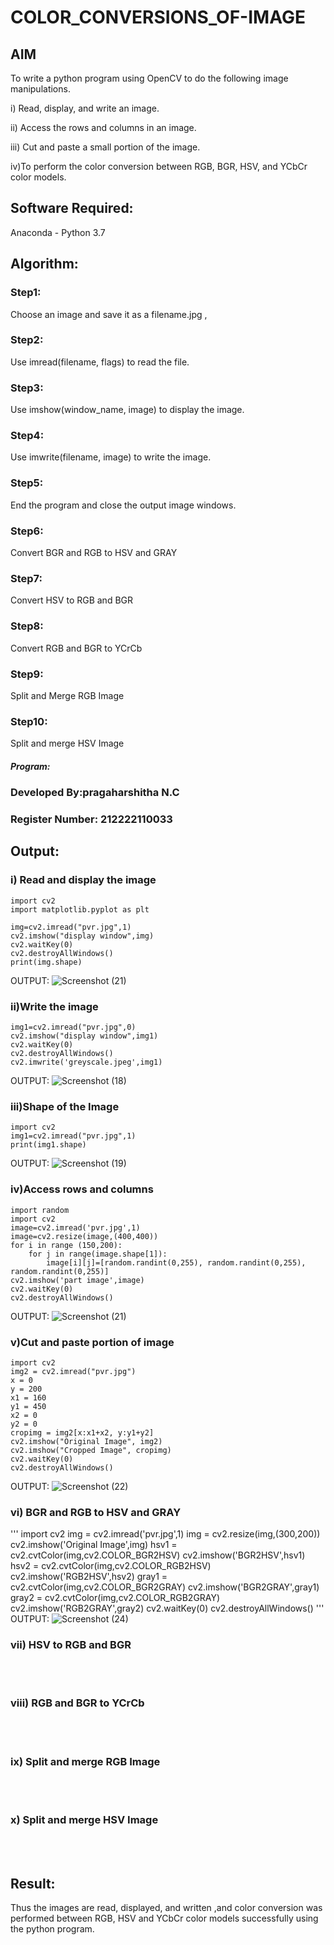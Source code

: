 # COLOR_CONVERSIONS_OF-IMAGE
## AIM
To write a python program using OpenCV to do the following image manipulations.

i) Read, display, and write an image.

ii) Access the rows and columns in an image.

iii) Cut and paste a small portion of the image.

iv)To perform the color conversion between RGB, BGR, HSV, and YCbCr color models.


## Software Required:
Anaconda - Python 3.7
## Algorithm:
### Step1:
Choose an image and save it as a filename.jpg ,
### Step2:
Use imread(filename, flags) to read the file.
### Step3:
Use imshow(window_name, image) to display the image.
### Step4:
Use imwrite(filename, image) to write the image.
### Step5:
End the program and close the output image windows.
### Step6:
Convert BGR and RGB to HSV and GRAY
### Step7:
Convert HSV to RGB and BGR
### Step8:
Convert RGB and BGR to YCrCb
### Step9:
Split and Merge RGB Image
### Step10:
Split and merge HSV Image

##### Program:
### Developed By:pragaharshitha N.C
### Register Number: 212222110033


## Output:

### i) Read and display the image
```
import cv2
import matplotlib.pyplot as plt

img=cv2.imread("pvr.jpg",1)
cv2.imshow("display window",img)
cv2.waitKey(0)
cv2.destroyAllWindows()
print(img.shape)
```
OUTPUT:
![Screenshot (21)](https://github.com/pragachellapillai/COLOR_CONVERSIONS_OF-IMAGE/assets/148254952/220ba7ec-1e2a-48d1-bc02-0741b9228653)




### ii)Write the image
```
img1=cv2.imread("pvr.jpg",0)
cv2.imshow("display window",img1)
cv2.waitKey(0)
cv2.destroyAllWindows()
cv2.imwrite('greyscale.jpeg',img1)
```

OUTPUT:
![Screenshot (18)](https://github.com/pragachellapillai/COLOR_CONVERSIONS_OF-IMAGE/assets/148254952/a308cc14-16b0-426b-9ae2-11223f6bf4c9)


### iii)Shape of the Image
```
import cv2
img1=cv2.imread("pvr.jpg",1)
print(img1.shape)
```
OUTPUT:
![Screenshot (19)](https://github.com/pragachellapillai/COLOR_CONVERSIONS_OF-IMAGE/assets/148254952/8850a738-5da7-4a67-928c-73af03fab41d)


### iv)Access rows and columns
```
import random
import cv2
image=cv2.imread('pvr.jpg',1)
image=cv2.resize(image,(400,400))
for i in range (150,200):
    for j in range(image.shape[1]):
        image[i][j]=[random.randint(0,255), random.randint(0,255), random.randint(0,255)] 
cv2.imshow('part image',image)
cv2.waitKey(0)
cv2.destroyAllWindows()

```
OUTPUT:
![Screenshot (21)](https://github.com/pragachellapillai/COLOR_CONVERSIONS_OF-IMAGE/assets/148254952/66e12b7c-876c-4c71-9854-5e5fc199b19a)


### v)Cut and paste portion of image
```
import cv2
img2 = cv2.imread("pvr.jpg")
x = 0
y = 200
x1 = 160
y1 = 450
x2 = 0
y2 = 0
cropimg = img2[x:x1+x2, y:y1+y2]
cv2.imshow("Original Image", img2)
cv2.imshow("Cropped Image", cropimg)
cv2.waitKey(0)
cv2.destroyAllWindows()
```
OUTPUT:
![Screenshot (22)](https://github.com/pragachellapillai/COLOR_CONVERSIONS_OF-IMAGE/assets/148254952/641bd483-5b23-41cf-b483-35f7a4426763)


### vi) BGR and RGB to HSV and GRAY
'''
import cv2
img = cv2.imread('pvr.jpg',1)
img = cv2.resize(img,(300,200))
cv2.imshow('Original Image',img)
hsv1 = cv2.cvtColor(img,cv2.COLOR_BGR2HSV)
cv2.imshow('BGR2HSV',hsv1)
hsv2 = cv2.cvtColor(img,cv2.COLOR_RGB2HSV)
cv2.imshow('RGB2HSV',hsv2)
gray1 = cv2.cvtColor(img,cv2.COLOR_BGR2GRAY)
cv2.imshow('BGR2GRAY',gray1)
gray2 = cv2.cvtColor(img,cv2.COLOR_RGB2GRAY)
cv2.imshow('RGB2GRAY',gray2)
cv2.waitKey(0)
cv2.destroyAllWindows()
'''
OUTPUT:
![Screenshot (24)](https://github.com/pragachellapillai/COLOR_CONVERSIONS_OF-IMAGE/assets/148254952/02cb5556-44a2-4c77-8653-40590af9f8a4)


### vii) HSV to RGB and BGR
<br>
<br>

### viii) RGB and BGR to YCrCb
<br>
<br>

### ix) Split and merge RGB Image
<br>
<br>

### x) Split and merge HSV Image
<br>
<br>




## Result:
Thus the images are read, displayed, and written ,and color conversion was performed between RGB, HSV and YCbCr color models successfully using the python program.







